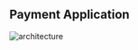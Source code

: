 ## Payment Application

![architecture](https://user-images.githubusercontent.com/105066899/191503010-e27c5ad3-e346-47e7-b70b-d500a57b7f33.jpeg)
